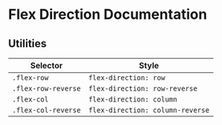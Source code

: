 # Flex Direction Documentation

## Utilities

| Selector            | Style                            |
| ------------------- | -------------------------------- |
| `.flex-row`         | `flex-direction: row`            |
| `.flex-row-reverse` | `flex-direction: row-reverse`    |
| `.flex-col`         | `flex-direction: column`         |
| `.flex-col-reverse` | `flex-direction: column-reverse` |
